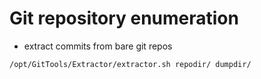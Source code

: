 # Git repository enumeration
- extract commits from bare git repos
```bash
/opt/GitTools/Extractor/extractor.sh repodir/ dumpdir/
```